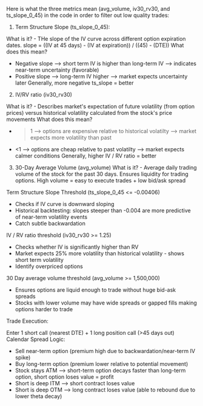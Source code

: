 Here is what the three metrics mean (avg_volume, iv30_rv30, and ts_slope_0_45) in the code in order to filter out low quality trades:

1. Term Structure Slope (ts_slope_0_45):
   
What is it? - THe slope of the IV curve across different option expiration dates.
slope = ((IV at 45 days) - (IV at expiration)) / ((45) - (DTE))
What does this mean?
- Negative slope --> short term IV is higher than long-term IV --> indicates near-term uncertainty (favorable)
- Positive slope --> long-term IV higher --> market expects uncertainty later
Generally, more negative ts_slope = better

2. IV/RV ratio (iv30_rv30)

What is it? - Describes market's expectation of future volatility (from option prices) versus historical volatility calculated from the stock's price movements
What does this mean?
- >1 --> options are expensive relative to historical volatilty --> market expects more volatility than past
- <1 --> options are cheap relative to past volatilty --> market expects calmer conditions
Generally, higher IV / RV ratio = better

3. 30-Day Average Volume (avg_volume)
What is it? - Average daily trading volume of the stock for the past 30 days. Ensures liquidity for trading options.
High volume = easy to execute trades + low bid/ask spread

Term Structure Slope Threshold (ts_slope_0_45 <= -0.00406)
- Checks if IV curve is downward sloping
- Historical backtesting: slopes steeper than -0.004 are more predictive of near-term volatility events
- Catch subtle backwardation

IV / RV ratio threshold (iv30_rv30 >= 1.25)
- Checks whether IV is significantly higher than RV
- Market expects 25% more volatility than historical volatility - shows short term volatility
- Identify overpriced options

30 Day average volume threshold (avg_volume >= 1,500,000)
- Ensures options are liquid enough to trade without huge bid-ask spreads
- Stocks with lower volume may have wide spreads or gapped fills making options harder to trade

Trade Execution:

Enter 1 short call (nearest DTE) + 1 long position call (>45 days out)
Calendar Spread Logic:
- Sell near-term option (premium high due to backwardation/near-term IV spike)
- Buy long-term option (premium lower relative to potential movement)
- Stock stays ATM --> short-term option decays faster than long-term option, short option loses value = profit
- Short is deep ITM --> short contract loses value
- Short is deep OTM --> long contract loses value (able to rebound due to lower theta decay)
